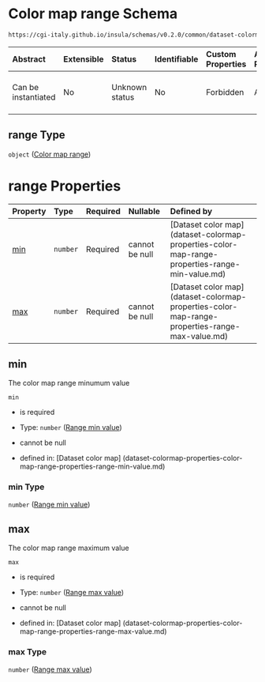 # Color map range Schema

```txt
https://cgi-italy.github.io/insula/schemas/v0.2.0/common/dataset-colormap.schema.json#/properties/range
```



| Abstract            | Extensible | Status         | Identifiable | Custom Properties | Additional Properties | Access Restrictions | Defined In                                                                                           |
| :------------------ | :--------- | :------------- | :----------- | :---------------- | :-------------------- | :------------------ | :--------------------------------------------------------------------------------------------------- |
| Can be instantiated | No         | Unknown status | No           | Forbidden         | Allowed               | none                | [dataset-colormap.schema.json\*] (schemas/common/dataset-colormap.schema.json) |

## range Type

`object` ([Color map range](dataset-colormap-properties-color-map-range.md))

# range Properties

| Property    | Type     | Required | Nullable       | Defined by                                                                                                                                                                                                              |
| :---------- | :------- | :------- | :------------- | :---------------------------------------------------------------------------------------------------------------------------------------------------------------------------------------------------------------------- |
| [min](#min) | `number` | Required | cannot be null | [Dataset color map] (dataset-colormap-properties-color-map-range-properties-range-min-value.md) |
| [max](#max) | `number` | Required | cannot be null | [Dataset color map] (dataset-colormap-properties-color-map-range-properties-range-max-value.md) |

## min

The color map range minumum value

`min`

* is required

* Type: `number` ([Range min value](dataset-colormap-properties-color-map-range-properties-range-min-value.md))

* cannot be null

* defined in: [Dataset color map] (dataset-colormap-properties-color-map-range-properties-range-min-value.md)

### min Type

`number` ([Range min value](dataset-colormap-properties-color-map-range-properties-range-min-value.md))

## max

The color map range maximum value

`max`

* is required

* Type: `number` ([Range max value](dataset-colormap-properties-color-map-range-properties-range-max-value.md))

* cannot be null

* defined in: [Dataset color map] (dataset-colormap-properties-color-map-range-properties-range-max-value.md)

### max Type

`number` ([Range max value](dataset-colormap-properties-color-map-range-properties-range-max-value.md))
